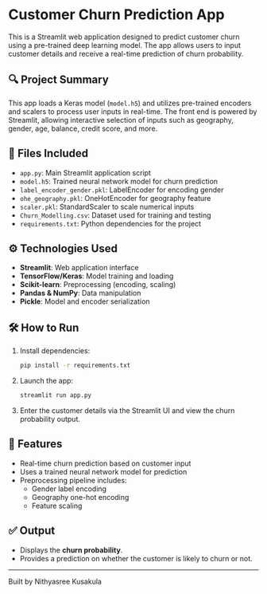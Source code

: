 
# Customer Churn Prediction App

This is a Streamlit web application designed to predict customer churn using a pre-trained deep learning model. The app allows users to input customer details and receive a real-time prediction of churn probability.

## 🔍 Project Summary

This app loads a Keras model (`model.h5`) and utilizes pre-trained encoders and scalers to process user inputs in real-time. The front end is powered by Streamlit, allowing interactive selection of inputs such as geography, gender, age, balance, credit score, and more.

## 📂 Files Included

- `app.py`: Main Streamlit application script
- `model.h5`: Trained neural network model for churn prediction
- `label_encoder_gender.pkl`: LabelEncoder for encoding gender
- `ohe_geography.pkl`: OneHotEncoder for geography feature
- `scaler.pkl`: StandardScaler to scale numerical inputs
- `Churn_Modelling.csv`: Dataset used for training and testing
- `requirements.txt`: Python dependencies for the project

## ⚙️ Technologies Used

- **Streamlit**: Web application interface
- **TensorFlow/Keras**: Model training and loading
- **Scikit-learn**: Preprocessing (encoding, scaling)
- **Pandas & NumPy**: Data manipulation
- **Pickle**: Model and encoder serialization

## 🛠️ How to Run

1. Install dependencies:
    ```bash
    pip install -r requirements.txt
    ```

2. Launch the app:
    ```bash
    streamlit run app.py
    ```

3. Enter the customer details via the Streamlit UI and view the churn probability output.

## 📌 Features

- Real-time churn prediction based on customer input
- Uses a trained neural network model for prediction
- Preprocessing pipeline includes:
  - Gender label encoding
  - Geography one-hot encoding
  - Feature scaling

## ✅ Output

- Displays the **churn probability**.
- Provides a prediction on whether the customer is likely to churn or not.

---

Built by Nithyasree Kusakula
